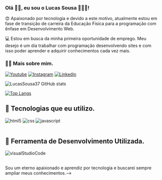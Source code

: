 ### Olá 👋🏻, eu sou o Lucas Sousa 🙋🏻‍♂️! 

😍 Apaixonado por tecnologia e devido a este motivo, atualmente estou em fase de transição de carreira da Educação Física para a programação com ênfase em Desenvolvimento Web.

💻 Estou em busca da minha primeira oportunidade de emprego. Meu desejo é um dia trabalhar com programação desenvolvendo sites e com isso poder aprender e adquirir conhecimentos cada vez mais.

### 🧑🏻 Mais sobre mim.

[![Youtube](https://img.shields.io/badge/YouTube-FF0000?style=for-the-badge&logo=youtube&logoColor=white)](https://www.youtube.com/@CasalLunique)
[![Instagram](https://img.shields.io/badge/Instagram-E4405F?style=for-the-badge&logo=instagram&logoColor=white)](instagram.com/lucasdonizetidsoficial)
[![Linkedin](https://img.shields.io/badge/LinkedIn-0077B5?style=for-the-badge&logo=linkedin&logoColor=white)](https://www.linkedin.com/in/lucas-sousals/)

![LucasSousa37 GitHub stats](https://github-readme-stats.vercel.app/api?username=lucassousa37&show_icons=true&theme=dracula)

[![Top Langs](https://github-readme-stats.vercel.app/api/top-langs/?username=lucassousa37)](https://github.com/lucassousa37/github-readme-stats)

## 🚀 Tecnologias que eu utilizo.
<div style="display: inline_block">
    <img align="center" alt="html5" src="https://img.shields.io/badge/HTML5-E34F26?style=for-the-badge&logo=html5&logoColor=white"/>
    <img align="center" alt="css" src="https://img.shields.io/badge/CSS-239120?&style=for-the-badge&logo=css3&logoColor=white"/>
    <img align="center" alt="javascript" src="https://img.shields.io/badge/JavaScript-F7DF1E?style=for-the-badge&logo=javascript&logoColor=black"/>
</div><br/>

## 🚀 Ferramenta de Desenvolvimento Utilizada.
<div style="display: inline_block">
    <img align="center" alt="visualStudioCode" src="https://img.shields.io/badge/Visual_Studio_Code-0078D4?style=for-the-badge&logo=visual%20studio%20code&logoColor=white"/>
</div><br/>

Sou um eterno apaixonado e aprendiz por tecnologia e buscarei sempre ampliar meus conhecimentos.-->
